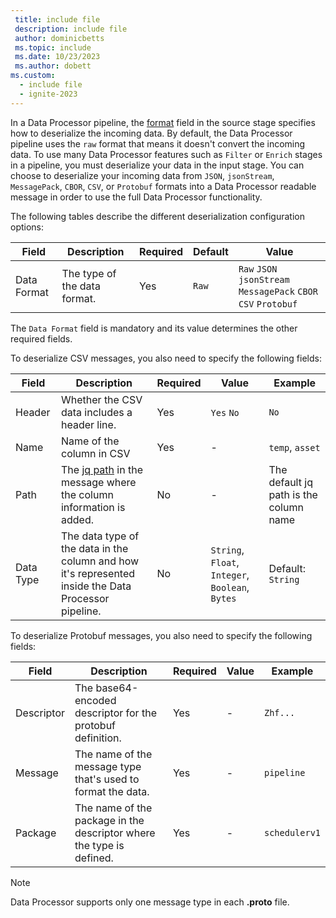```yaml
---
 title: include file
 description: include file
 author: dominicbetts
 ms.topic: include
 ms.date: 10/23/2023
 ms.author: dobett
ms.custom:
  - include file
  - ignite-2023
---
```


In a Data Processor pipeline, the [format](../process-data/concept-supported-formats.md) field in the source stage specifies how to deserialize the incoming data. By default, the Data Processor pipeline uses the `raw` format that means it doesn't convert the incoming data. To use many Data Processor features such as `Filter` or `Enrich` stages in a pipeline, you must deserialize your data in the input stage. You can choose to deserialize your incoming data from `JSON`, `jsonStream`, `MessagePack`, `CBOR`, `CSV`, or `Protobuf` formats into a Data Processor readable message in order to use the full Data Processor functionality.

The following tables describe the different deserialization configuration options:

| Field | Description | Required | Default | Value |
|---|---|---|---|---|
| Data Format | The type of the data format. | Yes | `Raw` | `Raw` `JSON` `jsonStream` `MessagePack` `CBOR` `CSV` `Protobuf` |

The `Data Format` field is mandatory and its value determines the other required fields.

To deserialize CSV messages, you also need to specify the following fields:

| Field | Description | Required | Value | Example |
|----|---|---|---|---|
| Header | Whether the CSV data includes a header line. | Yes | `Yes` `No` | `No` |
| Name | Name of the column in CSV | Yes | - | `temp`, `asset` |
| Path | The [jq path](../process-data/concept-jq-path.md) in the message where the column information is added. | No | - | The default jq path is the column name |
| Data Type | The data type of the data in the column and how it's represented inside the Data Processor pipeline. | No | `String`, `Float`, `Integer`, `Boolean`, `Bytes` | Default: `String` |

To deserialize Protobuf messages, you also need to specify the following fields:

| Field | Description | Required | Value | Example |
|---|---|---|---|---|
| Descriptor | The base64-encoded descriptor for the protobuf definition. | Yes | - | `Zhf...` |
| Message | The name of the message type that's used to format the data. | Yes | - | `pipeline` |
| Package | The name of the package in the descriptor where the type is defined. | Yes | - | `schedulerv1` |

> [!NOTE]
> Data Processor supports only one message type in each **.proto** file.

